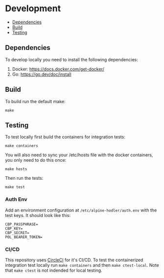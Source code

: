 # Development

- [Dependencies](#dependencies)
- [Build](#build)
- [Testing](#testing)

## Dependencies
To develop locally you need to install the following dependencies:

1. Docker: https://docs.docker.com/get-docker/
2. Go: https://go.dev/doc/install

## Build

To build run the default make:

```
make
```

## Testing

To test locally first build the containers for integration tests:

```
make containers
```

You will also need to sync your /etc/hosts file with the docker containers, you only need to do this once:

```
make hosts
```

Then run the tests:

```
make test
```

### Auth Env

Add an environment configuration at `/etc/alpine-hodler/auth.env` with the test keys. It should look like this:

```.env
CBP_PASSPHRASE=
CBP_KEY=
CBP_SECRET=
POL_BEARER_TOKEN=
```

### CI/CD

This repository uses [CircleCI](https://circleci.com/docs/executor-intro#docker) for it's CI/CD. To test the containerized integration test locally run `make containers` and then `make ctest-local`. Note that `make ctest` is not indended for local testing.
